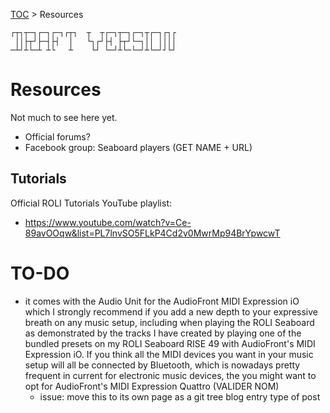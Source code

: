 [TOC](README.md) > Resources
```
┌┬┐┬─┐┌─┐┌─┐┌┬┐  ┬  ┬┌─┐┬─┐┌─┐┬┌─┐┌┐┌
 ││├┬┘├─┤├┤  │   └┐┌┘├┤ ├┬┘└─┐││ ││││
─┴┘┴└─┴ ┴└   ┴    └┘ └─┘┴└─└─┘┴└─┘┘└┘
```

# Resources

Not much to see here yet.

* Official forums?
* Facebook group: Seaboard players (GET NAME + URL) 

## Tutorials

Official ROLI Tutorials YouTube playlist:
* https://www.youtube.com/watch?v=Ce-89avOOqw&list=PL7lnvSO5FLkP4Cd2v0MwrMp94BrYpwcwT

# TO-DO

* it comes with the Audio Unit for the AudioFront MIDI Expression iO which I strongly recommend if you add a new depth to your expressive breath on any music setup, including when playing the ROLI Seaboard as demonstrated by the tracks I have created by playing one of the bundled presets on my ROLI Seaboard RISE 49 with AudioFront's MIDI Expression iO. If you think all the MIDI devices you want in your music setup will all be connected by Bluetooth, which is nowadays pretty frequent in current for electronic music devices, the you might want to opt for AudioFront's MIDI Expression Quattro (VALIDER NOM)   
  * issue: move this to its own page as a git tree blog entry type of post
